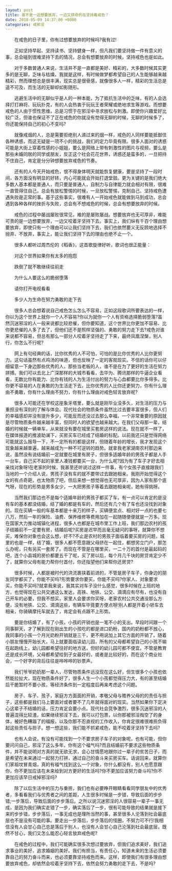 ```yaml
---
layout: post
title: 谁不是一边想要放弃，一边又拼命的在坚持着戒色？
date: 2018-05-09 14:37:00 +0800
categories: 戒邪淫
---
```


　　在戒色的日子里，你有过想要放弃的时候吗?我有过!
　　正如坚持早起、坚持读书、坚持健身一样，但凡我们要坚持做一件有意义的事，总会碰到很难坚持下去的情况，总会有想要放弃的时候，坚持戒色也是如此。
　　对于多数普通人来说，生活并不是一直都是美好、精彩的，大多数时候其实更多的是无聊，乏味与枯燥。我就是这样，有时候做梦都希望自己的人生能够越来越精彩，然而理想总是很丰满，现实总是很骨感，就像很多人一样，精彩的生活总是遥不可及，而生活的无聊却如影随形。
　　逃避生活中的无聊似乎是人的一种本能，为了抵抗生活中的乏味，有的人会选择打打麻将、玩玩扑克，有的人会热衷于玩玩王者荣耀或绝地求生等游戏。而想要戒色的人由于惯性思维，总是习惯于在邪淫中寻求放松与刺激。即使你兴趣爱好比较广泛，但谁也保证不了正在戒色的你就没有觉得无聊的时候，无聊的时候多了，你还能保持自己的初心不变吗?
　　就像戒烟的人，总是需要拒绝别人递过来的烟一样，戒色的人同样要能抵御住各种诱惑，而这无疑是一项不小的挑战，我们的定力毕竟有限。很多人面对的诱惑可能是大街上穿着性感的小姐姐，要么是网络上带有刺激性的图片与视频，要么是那些未婚同居的同学或朋友，反正这个社会花花世界，诱惑还是蛮多的，一旦把持不住自己，肯定是分分钟想要放弃戒色的节奏。
　　还有的人今天开始戒色，恨不得身体明天就能恢复健康，要是坚持了一段时间，各方面没有明显的好转，内心可能就会开始打退堂鼓。更为关键的是我们绝大多数人基本都是普通人，而只要是普通人，自制力与自律能力就会相对有限，很难一直管得住自己，总会有放松警惕的时候，一旦放松警惕，克制自己、坚持戒色遭遇失败是正常的事。基于这些事实，很难有人一开始戒色就能做到马到成功，总会遇到各种各样的挫折与失败，总会有不想戒色的时候，总会有想要放弃的时候。
　　戒色的过程中屡战屡败很常见，难的是屡败屡战。想要放弃也无可厚非，难能可贵的是一边想要放弃，一边又咬着牙坚持下去。事实上，我们纵有千百个理由想要放弃，即使只有一个理由可以让我们坚持下去，我们也依然要义无反顾地选择不抛弃、不放弃，事实上，能让我们坚持下去的理由也绝不止一个。
　　很多人都听过周杰伦的《稻香》，这首歌旋律好听，歌词也很正能量：
　　对这个世界如果你有太多的抱怨
　　跌倒了就不敢继续往前走
　　为什么人要这么的脆弱堕落
　　请你打开电视看看
　　多少人为生命在努力勇敢的走下去
　　很多人总会想着说自己戒色怎么怎么不容易，正如这段歌词所要表达的一样，你以为这个世界上就你一个人不容易?你以为就你一个人有资格选择脆弱堕落?虽然沉迷邪淫的人一般来说都比较悲催，但你要知道，这个世界比你更加不容易、比你更悲催的人多了去了，但他们还不是照样坚强的、勇敢的努力走下去?戒色对谁来说都不容易，但总有那么一部分人咬着牙坚持走了下来，最终凤凰涅槃，别人行，你怎么不行呢?
　　网上有句经典的话，比你优秀的人不可怕，可怕的是比你优秀的人比你更努力。这句话虽然有点鸡汤的味道，但也反映了一定的客观现实。不信的话你可以仔细留意一下身边那些优秀的人，那些当老板的人，谁不是在为了更好的生活在努力拼搏。我们可以去北上广深那样的大城市看看，去华为、腾讯那样的牛逼企业看看，无数比你有能力、比你有钱的人为生活付出的努力与心血都要比你多得多。比你更不容易的人在勇敢的为生活走下去，比你优秀的人比你还更努力，你有什么理由不勇敢，你有什么理由不努力，你有什么理由对戒色轻言放弃呢?
　　很多人可能还在学校这座象牙塔里，要么就是刚毕业没多久，对生活的压力与重担没有深刻的了解与体会。现代社会的物质条件虽然比过去要丰富很多，但人们的幸福感却并没有提升多少，可能反而还没过去那么幸福，一个非常重要的原因就是尽管物质条件越来越丰富，但同时人的欲望也越来越大。在我们父母那一辈，结婚的时候就一辆单车，从来就没有要在城里买套房这样的说法。现在就不一样了，在媒体报道的推波助澜下，买房买车已经成了结婚的标配。以前我还只是觉得网络可能就这么报导一下，不一定所有的都是这样，但随着年龄的增长，我才发现这个现象越来越普遍，越来越成为一种不可逆转的趋势。就拿我老家湖南农村那边来说，虽然没有说结婚前一定就要在城里有房子，但很多适婚年龄的男孩子都是人手一台车，自己买不起的家里人凑钱都要买一台，为什么呢?因为有了车子才好去相亲找对象呀!在老家的时候，我甚至还听说过这样一件事，有个女孩子直接跟我们当地的一个介绍人说，男孩子没有车的就不要带过去跟她相亲。我刚开始觉得这个女的有点奇葩，也太物质了吧，但后来想一想觉得也无可厚非，因为人家有那个底气呀，现在的形势是男多女少，一大把男孩子等着去跟她相亲呢，她有得挑呀。
　　当然我们那边也不是每个适婚年龄的男孩子都买了车，有一点可以肯定的是没有车的基本都没结婚，结了婚的都是有车的，然后还有几个有了车也还没找到对象的。现在买辆一般的车基本都是十来万的样子，买辆便宜点、相对好一点的也要七八万，然后一年的保险、油费、保养维修等费用加在一起随随便便就是一万多。现在国家大力推动城镇化进程，很多人也都是在城市里工作上班，我们那边农村的孩子结婚前不一定要有房，结婚后呢?买房是迟早而且毫无疑问的事呀，就算你不想买，难保你对象也会这么想，好不?不止是农村的男孩子面临着要买房的问题，城里的也是一样，结了婚，很多人都不愿意跟父母挤在一起住，都想另立门户，那怎么办呢，只有另买一套房了。而现在不管是在哪里买，一二十万的首付是最起码的吧，连个小县城的房价都要五千了呢，买了房以后，每个月几千块的房贷肯定少不了，就算你父母有能力帮你付首付，你还指望他们来帮你还房贷?
　　很多时候，人都是被时代的洪流裹挟着前进的，不管是房子车子，你身边的朋友同学都买了，你能不买吗?形势要求你要买，你能不买吗?你家人、对象要求买，你能不买吗?就拿我来说，我其实对车子没什么感觉，很多时候在上班的地方，也觉得现在公共交通这么发达，高铁、地铁、公交、滴滴应有尽有，也没有自己开车的必要，但我不想买，家里人会要求你买呀，老家农村公共交通没那么方便，没有地铁、公交、滴滴这些，有辆车毕竟要方便点呀!别人都是开着小轿车去相亲，你骑辆摩托车就去了，肯定会有点跟不上形势。
　　要是你结婚了，有了小孩，小孩的开销也是一笔不小的支出。早段时间跟一个同事聊天，才了解到现在刚出生的小孩吃的都是进口奶粉，国内的奶粉都不放心，我同事的小孩一个月光奶粉开销就是三千，更不用说加上其它方面的开销了。随着小朋友慢慢开始长大，马上就要面临读幼儿园，所有的父母都希望自己的小孩不输在起跑线上，幼儿园都希望往好的地方送，但好的幼儿园可都不便宜。不管是教育还是成长环境，父母都希望给到子女最好的，或者是比较好的，而在这个商业社会，一个好字的背后往往是哗哗哗的钞票声。
　　我们爷爷奶奶那一辈人，尽管物质条件远没现在这么好，但生很多个小孩也依然能拉扯大，现在物质条件好了，很多人生一个小孩都觉得压力大，有的甚至结婚后干脆暂时不要小孩，等经济条件到一定程度后再来考虑这个问题。
　　房子、车子、孩子，家庭方方面面的开销，孝敬父母与赡养父母的的责任与担子，这些都是我们马上要面对或者要不了几年就得面对的现实。当然如果你下定决心这辈子不结婚的话，压力肯定会要小点。现代社会竞争激烈，很多沉迷邪淫的人普遍混得比较渣，如果继续邪淫下去，我可以打包票，以你那被邪淫掏空了的身体，被好色糟蹋了的福报，以及你那不忍直视的工作收入，你肯定很难很难担负得起这些责任与担子。想一想这些，我们能不抓紧戒色，能不咬着牙坚持下去吗?
　　也有人会说，有没有可能找到一个不要求房子车子的对象呢，也有可能，但你要问问自己，邪淫了这么多年，你有这个福气吗?而且结婚前不要求这些物质条件，并不能说明对方真的就无欲无求，会心甘情愿地跟你过一辈子的贫苦日子，而是希望在未来通过一起努力打拼，通过自己的奋斗来买房买车。话说回来，就算你们家祖坟冒青烟，真的有福气找到这么一个对象，你什么都没有，别人也愿意跟你，你不更加应该在未来给到对方更好的生活吗?你不更加应该努力奋斗吗?你不更加应该早日戒掉邪淫吗?
　　除了以后生活中的压力与重担，我们也有必要睁开眼睛看看同学朋友中的优秀者，多看看我们与优秀者之间的差距，人生很多时候是一步错，导致后面的步步错;一步落后，导致后面的步步落后。之所以说沉迷邪淫的人很容易一辈子一事无成，是因为我们确实走错了一步，确实落后了一步，很有可能导致的结果就是接下来的步步错，步步落后，一事无成也是理所当然的事，甚至很多人沦落到社会最底层也不是没有可能的事。要走出一步落后，步步落后的怪圈，不努力可不行!我相信没有人会甘心自己总是落后于别人，也没有人会甘心自己沦落到社会最底层，既然不甘心，我们又怎么能忍心轻言放弃戒色呢?
　　在戒色的过程中，我们可能确实很多次想过要放弃，但我们追求美好，我们追求事业的美好，追求婚姻的美好。我们有担当，有责任心，知道未来的生活必须要靠自己的努力奋斗而来，也必须要靠坚持戒色而来。这样，即使我们有很多理由想要放弃戒色，却依然会咬着牙坚持下去，依然会努力勇敢的走下去，不是吗?